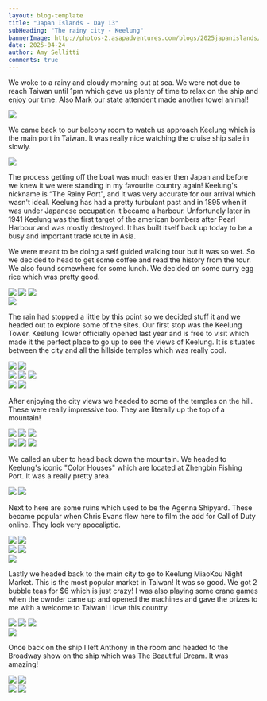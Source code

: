 ```yaml
---
layout: blog-template
title: "Japan Islands - Day 13"
subHeading: "The rainy city - Keelung"
bannerImage: http://photos-2.asapadventures.com/blogs/2025japanislands/2025-04-24/PXL_20250424_090738040.jpg_compressed.JPEG
date: 2025-04-24
author: Amy Sellitti
comments: true
---
```


We woke to a rainy and cloudy morning out at sea. We were not due to reach Taiwan until 1pm which gave us plenty of time to relax on the ship and enjoy our time. Also Mark our state attendent made another towel animal!

<div class="center-image"><img src="http://photos-2.asapadventures.com/blogs/2025japanislands/2025-04-24/PXL_20250424_022517250.jpg_compressed.JPEG"/></div>

We came back to our balcony room to watch us approach Keelung which is the main port in Taiwan. It was really nice watching the cruise ship sale in slowly.

<div class="center-image"><img src="http://photos-2.asapadventures.com/blogs/2025japanislands/2025-04-24/PXL_20250424_043504364.jpg_compressed.JPEG"/></div>

The process getting off the boat was much easier then Japan and before we knew it we were standing in my favourite country again! Keelung's nickname is “The Rainy Port", and it was very accurate for our arrival which wasn't ideal. Keelung has had a pretty turbulant past and in 1895 when it was under Japanese occupation it became a harbour. Unfortunely later in 1941 Keelung was the first target of the american bombers after Pearl Harbour and was mostly destroyed. It has built itself back up today to be a busy and important trade route in Asia. 

We were meant to be doing a self guided walking tour but it was so wet. So we decided to head to get some coffee and read the history from the tour. We also found somewhere for some lunch. We decided on some curry egg rice which was pretty good. 

<div class="grid-1l-2w">
  <img src="http://photos-2.asapadventures.com/blogs/2025japanislands/2025-04-24/PXL_20250424_061308433.jpg_compressed.JPEG"/>
  <img src="http://photos-2.asapadventures.com/blogs/2025japanislands/2025-04-24/PXL_20250424_064814411.jpg_compressed.JPEG"/>
  <img src="http://photos-2.asapadventures.com/blogs/2025japanislands/2025-04-24/PXL_20250424_071132879.jpg_compressed.JPEG"/>
</div>
<div class="center-image"><img src="http://photos-2.asapadventures.com/blogs/2025japanislands/2025-04-24/PXL_20250424_073304483.jpg_compressed.JPEG"/></div>

The rain had stopped a little by this point so we decided stuff it and we headed out to explore some of the sites. Our first stop was the Keelung Tower. Keelung Tower officially opened last year and is free to visit which made it the perfect place to go up to see the views of Keelung. It is situates between the city and all the hillside temples which was really cool.

<div class="grid-2c">
  <img src="http://photos-2.asapadventures.com/blogs/2025japanislands/2025-04-24/PXL_20250424_080250169.jpg_compressed.JPEG"/>
  <img src="http://photos-2.asapadventures.com/blogs/2025japanislands/2025-04-24/PXL_20250424_080257100.jpg_compressed.JPEG"/>
</div>
<div class="grid-1l-2w">
  <img src="http://photos-2.asapadventures.com/blogs/2025japanislands/2025-04-24/PXL_20250424_081520187.MP.jpg_compressed.JPEG"/>
  <img src="http://photos-2.asapadventures.com/blogs/2025japanislands/2025-04-24/PXL_20250424_080857038.jpg_compressed.JPEG"/>
  <img src="http://photos-2.asapadventures.com/blogs/2025japanislands/2025-04-24/PXL_20250424_081549160.jpg_compressed.JPEG"/>
</div>
<div class="grid-2c">
  <img src="http://photos-2.asapadventures.com/blogs/2025japanislands/2025-04-24/PXL_20250424_081809632.jpg_compressed.JPEG"/>
  <img src="http://photos-2.asapadventures.com/blogs/2025japanislands/2025-04-24/PXL_20250424_082222758.jpg_compressed.JPEG"/>
</div>

After enjoying the city views we headed to some of the temples on the hill. These were really impressive too. They are literally up the top of a mountain!

<div class="grid-1l-2w">
  <img src="http://photos-2.asapadventures.com/blogs/2025japanislands/2025-04-24/PXL_20250424_082306318.jpg_compressed.JPEG"/>
  <img src="http://photos-2.asapadventures.com/blogs/2025japanislands/2025-04-24/PXL_20250424_082900486.jpg_compressed.JPEG"/>
  <img src="http://photos-2.asapadventures.com/blogs/2025japanislands/2025-04-24/PXL_20250424_083121513.jpg_compressed.JPEG"/>
</div>
<div class="grid-1l-2w">
  <img src="http://photos-2.asapadventures.com/blogs/2025japanislands/2025-04-24/PXL_20250424_083306609.jpg_compressed.JPEG"/>
  <img src="http://photos-2.asapadventures.com/blogs/2025japanislands/2025-04-24/PXL_20250424_083210374.jpg_compressed.JPEG"/>
  <img src="http://photos-2.asapadventures.com/blogs/2025japanislands/2025-04-24/PXL_20250424_084358143.jpg_compressed.JPEG"/>
</div>

We called an uber to head back down the mountain. We headed to Keelung's iconic "Color Houses" which are located at Zhengbin Fishing Port. It was a really pretty area. 

<div class="grid-2c">
  <img src="http://photos-2.asapadventures.com/blogs/2025japanislands/2025-04-24/PXL_20250424_090738040.jpg_compressed.JPEG"/>
  <img src="http://photos-2.asapadventures.com/blogs/2025japanislands/2025-04-24/PXL_20250424_090847374.jpg_compressed.JPEG"/>
</div>

Next to here are some ruins which used to be the Agenna Shipyard. These became popular when Chris Evans flew here to film the add for Call of Duty online. They look very apocaliptic.  

<div class="grid-2c">
  <img src="http://photos-2.asapadventures.com/blogs/2025japanislands/2025-04-24/PXL_20250424_091231509.jpg_compressed.JPEG"/>
  <img src="http://photos-2.asapadventures.com/blogs/2025japanislands/2025-04-24/PXL_20250424_091537456.jpg_compressed.JPEG"/>
</div>
<div class="grid-2c">
  <img src="http://photos-2.asapadventures.com/blogs/2025japanislands/2025-04-24/PXL_20250424_091612672.jpg_compressed.JPEG"/>
  <img src="http://photos-2.asapadventures.com/blogs/2025japanislands/2025-04-24/PXL_20250424_092049148.MP.jpg_compressed.JPEG"/>
</div>
<div class="center-image"><img src="http://photos-2.asapadventures.com/blogs/2025japanislands/2025-04-24/PXL_20250424_092510870.jpg_compressed.JPEG"/></div>

Lastly we headed back to the main city to go to Keelung MiaoKou Night Market. This is the most popular market in Taiwan! It was so good. We got 2 bubble teas for $6 which is just crazy! I was also playing some crane games when the ownder came up and opened the machines and gave the prizes to me with a welcome to Taiwan! I love this country.

<div class="grid-2w-1l">
  <img src="http://photos-2.asapadventures.com/blogs/2025japanislands/2025-04-24/PXL_20250424_100143204.jpg_compressed.JPEG"/>
  <img src="http://photos-2.asapadventures.com/blogs/2025japanislands/2025-04-24/PXL_20250424_101501808.MP.jpg_compressed.JPEG"/>
  <img src="http://photos-2.asapadventures.com/blogs/2025japanislands/2025-04-24/PXL_20250424_103401772.jpg_compressed.JPEG"/>
</div>
<div class="center-image"><img src="http://photos-2.asapadventures.com/blogs/2025japanislands/2025-04-24/PXL_20250424_105642939.jpg_compressed.JPEG"/></div>

Once back on the ship I left Anthony in the room and headed to the Broadway show on the ship which was The Beautiful Dream. It was amazing!

<div class="grid-2c">
  <img src="http://photos-2.asapadventures.com/blogs/2025japanislands/2025-04-24/PXL_20250424_133638500.MP.jpg_compressed.JPEG"/>
  <img src="http://photos-2.asapadventures.com/blogs/2025japanislands/2025-04-24/PXL_20250424_134359220.MP.jpg_compressed.JPEG"/>
</div>
<div class="grid-2c">
  <img src="http://photos-2.asapadventures.com/blogs/2025japanislands/2025-04-24/PXL_20250424_135156208.jpg_compressed.JPEG"/>
  <img src="http://photos-2.asapadventures.com/blogs/2025japanislands/2025-04-24/PXL_20250424_135246338.jpg_compressed.JPEG"/>
</div>